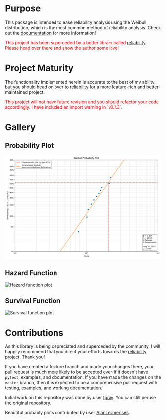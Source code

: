 # Purpose

This package is intended to ease reliability analysis using the Weibull distribution, which is the most common method of reliability analysis.  Check out the [documentation](http://weibull.readthedocs.io/en/latest) for more information!

<span style="color:red">This project has been superceded by a better library called [reliability](https://reliability.readthedocs.io/en/latest/).  Please head over there and show the author some love!</span>

# Project Maturity

The functionality implemented herein is accurate to the best of my ability, but you should head on over to [reliability](https://reliability.readthedocs.io/en/latest/) for a more feature-rich and better-maintained project.

<span style="color:red">
This project will not have future revision and you should refactor your code accordingly.  I have included an import warning in `v0.1.3`.
</span>

# Gallery

## Probability Plot

![Probability plot](docs/images/gallery-probplot.png)

## Hazard Function

![Hazard function plot](docs/images/gallery-hazard.png)

## Survival Function

![Survival function plot](docs/images/gallery-survival.png)

# Contributions

As this library is being depreciated and superceded by the community, I will happily recommend that you direct your efforts towards the [reliability](https://reliability.readthedocs.io/en/latest/) project.  Thank you!

If you have created a feature branch and made your changes there, your pull request is much more likely to be accepted even if it doesn't have `pytest`, examples, and documentation.  If you have made the changes on the `master` branch, then it is expected to be a comprehensive pull request with testing, examples, and working documentation.

Initial work on this repository was done by user [tgray](https://github.com/tgray).  You can still peruse the [original repository](https://github.com/tgray/weibull).

Beautiful probably plots contributed by user [AlanLesmerises](https://github.com/AlanLesmerises).
